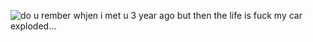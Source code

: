 ![do u rember
whjen i met u 3 year ago
but then the life is fuck 
my car exploded...](https://files.catbox.moe/0qpeg2.jpg)
